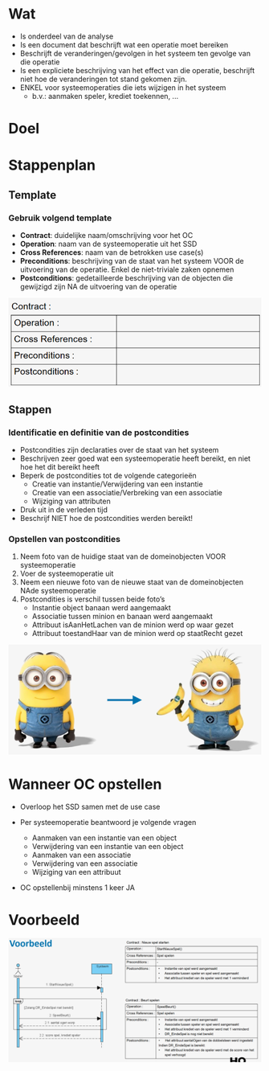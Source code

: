 # Wat
- Is onderdeel van de analyse
- Is een document dat beschrijft wat een operatie moet bereiken
- Beschrijft de veranderingen/gevolgen in het systeem ten gevolge van die operatie
- Is een expliciete beschrijving van het effect van die operatie, beschrijft niet hoe de veranderingen tot stand gekomen zijn.
- ENKEL voor systeemoperaties die iets wijzigen in het systeem
	- b.v.: aanmaken speler, krediet toekennen, ...
# Doel

# Stappenplan

## Template
### Gebruik volgend template 
- **Contract**: duidelijke naam/omschrijving voor het OC
- **Operation**: naam van de systeemoperatie uit het SSD
- **Cross References**: naam van de betrokken use case(s)
- **Preconditions**: beschrijving van de staat van het systeem VOOR de uitvoering van de operatie. Enkel de niet-triviale zaken opnemen
- **Postconditions**: gedetailleerde beschrijving van de objecten die gewijzigd zijn NA de uitvoering van de operatie

![](../attachments/20241027170927.png)

## Stappen

### Identificatie en definitie van de postcondities
- Postcondities zijn declaraties over de staat van het systeem
- Beschrijven zeer goed wat een systeemoperatie heeft bereikt, en niet hoe het dit bereikt heeft
- Beperk de postcondities tot de volgende categorieën
	- Creatie van instantie/Verwijdering van een instantie
	- Creatie van een associatie/Verbreking van een associatie
	- Wijziging van attributen
- Druk uit in de verleden tijd
- Beschrijf NIET hoe de postcondities werden bereikt!

### Opstellen van postcondities

1. Neem foto van de huidige staat van de domeinobjecten VOOR systeemoperatie
2. Voer de systeemoperatie uit
3. Neem een nieuwe foto van de nieuwe staat van de domeinobjecten NAde systeemoperatie
4. Postcondities is verschil tussen beide foto’s
	- Instantie object banaan werd aangemaakt
	- Associatie tussen minion en banaan werd aangemaakt
	- Attribuut isAanHetLachen van de minion werd op waar gezet
	- Attribuut toestandHaar van de minion werd op staatRecht gezet

![](../attachments/20241027171340.png)

# Wanneer OC opstellen
- Overloop het SSD samen met de use case

- Per systeemoperatie beantwoord je volgende vragen
	- Aanmaken van een instantie van een object
	- Verwijdering van een instantie van een object
	- Aanmaken van een associatie
	- Verwijdering van een associatie
	- Wijziging van een attribuut

- OC opstellenbij minstens 1 keer JA

# Voorbeeld

![](../attachments/20241027171607.png)